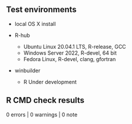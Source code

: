 ## Test environments
* local OS X install

* R-hub
    - Ubuntu Linux 20.04.1 LTS, R-release, GCC
    - Windows Server 2022, R-devel, 64 bit
    - Fedora Linux, R-devel, clang, gfortran

* winbuilder
    - R Under development


## R CMD check results

0 errors | 0 warnings | 0 note

